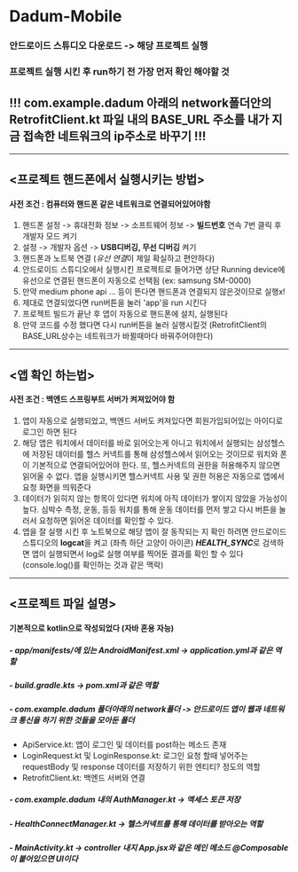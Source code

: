 # Dadum-Mobile

### 안드로이드 스튜디오 다운로드 -> 해당 프로젝트 실행 
### 프로젝트 실행 시킨 후 run하기 전 가장 먼저 확인 해야할 것 
## !!! com.example.dadum 아래의 network폴더안의 RetrofitClient.kt 파일 내의 BASE_URL 주소를 내가 지금 접속한 네트워크의 ip주소로 바꾸기 !!!

- - - - - 

## <프로젝트 핸드폰에서 실행시키는 방법> 
#### 사전 조건 : 컴퓨터와 핸드폰 같은 네트워크로 연결되어있어야함

1. 핸드폰 설정 -> 휴대전화 정보 -> 소프트웨어 정보 -> **빌드번호** 연속 7번 클릭 후 개발자 모드 켜기
2. 설정 -> 개발자 옵션 -> **USB디버깅, 무선 디버깅** 켜기
3. 핸드폰과 노트북 연결 (*유선 연결*이 제일 확실하고 편안하다)
4. 안드로이드 스튜디오에서 실행시킨 프로젝트로 들어가면 상단 Running device에 유선으로 연결된 핸드폰이 자동으로 선택됨 (ex: samsung SM-0000)
5. 만약 medium phone api ... 등이 뜬다면 핸드폰과 연결되지 않은것이므로 실행x!
7. 제대로 연결되었다면 run버튼을 눌러 'app'을 run 시킨다
8. 프로젝트 빌드가 끝난 후 앱이 자동으로 핸드폰에 설치, 실행된다
9. 만약 코드를 수정 했다면 다시 run버튼을 눌러 실행시킬것 (RetrofitClient의 BASE_URL상수는 네트워크가 바뀔때마다 바꿔주어야한다)

- - - - -

## <앱 확인 하는법> 
#### 사전 조건 : 백엔드 스프링부트 서버가 켜져있어야 함

1. 앱이 자동으로 실행되었고, 백엔드 서버도 켜져있다면 회원가입되어있는 아이디로 로그인 하면 된다
2. 해당 앱은 워치에서 데이터를 바로 읽어오는게 아니고 워치에서 실행되는 삼성헬스에 저장된 데이터를 헬스 커넥트를 통해 삼성헬스에서 읽어오는 것이므로 워치와 폰이 기본적으로 연결되어있어야 한다. 또, 헬스커넥트의 권한을 허용해주지 않으면 읽어올 수 없다. 앱을 실행시키면 헬스커넥트 사용 및 권한 허용은 자동으로 앱에서 요청 화면을 띄워준다
3. 데이터가 읽히지 않는 항목이 있다면 워치에 아직 데이터가 쌓이지 않았을 가능성이 높다. 심박수 측정, 운동, 등등 워치를 통해 운동 데이터를 먼저 쌓고 다시 버튼을 눌러서 요청하면 읽어온 데이터를 확인할 수 있다.
4. 앱을 잘 실행 시킨 후 노트북으로 해당 앱이 잘 동작되는 지 확인 하려면 안드로이드 스튜디오의 **logcat**을 켜고 (좌측 하단 고양이 아이콘) ***HEALTH_SYNC***로 검색하면 앱이 실행되면서 log로 실행 여부를 찍어둔 결과를 확인 할 수 있다 (console.log()를 확인하는 것과 같은 맥락)

- - - - -

## <프로젝트 파일 설명> 
#### 기본적으로 kotlin으로 작성되었다 (자바 혼용 자능)
##### - app/manifests/에 있는 AndroidManifest.xml -> application.yml과 같은 역할
##### - build.gradle.kts -> pom.xml과 같은 역할
##### - com.example.dadum 폴더아래의 network폴더 -> 안드로이드 앱이 웹과 네트워크 통신을 하기 위한 것들을 모아둔 폴더
* ApiService.kt: 앱이 로그인 및 데이터를 post하는 메소드 존재
* LoginRequest.kt 및 LoginResponse.kt: 로그인 요청 할때 넣어주는 requestBody 및 response 데이터를 저장하기 위한 엔티티? 정도의 역할
* RetrofitClient.kt: 백엔드 서버와 연결
##### - com.example.dadum 내의 AuthManager.kt -> 액세스 토큰 저장
##### - HealthConnectManager.kt -> 헬스커넥트를 통해 데이터를 받아오는 역할
##### - MainActivity.kt -> controller 내지 App.jsx와 같은 메인 메소드 @Composable 이 붙어있으면 UI이다 










